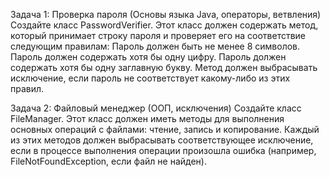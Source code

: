 Задача 1: Проверка пароля (Основы языка Java, операторы, ветвления)
Создайте класс PasswordVerifier. Этот класс должен содержать метод, который принимает строку пароля и проверяет его на соответствие следующим правилам:
Пароль должен быть не менее 8 символов.
Пароль должен содержать хотя бы одну цифру.
Пароль должен содержать хотя бы одну заглавную букву.
Метод должен выбрасывать исключение, если пароль не соответствует какому-либо из этих правил.

Задача 2: Файловый менеджер (ООП, исключения)
Создайте класс FileManager. Этот класс должен иметь методы для выполнения основных операций с файлами: 
чтение, запись и копирование. Каждый из этих методов должен выбрасывать соответствующее исключение, 
если в процессе выполнения операции произошла ошибка (например, FileNotFoundException, если файл не найден).
